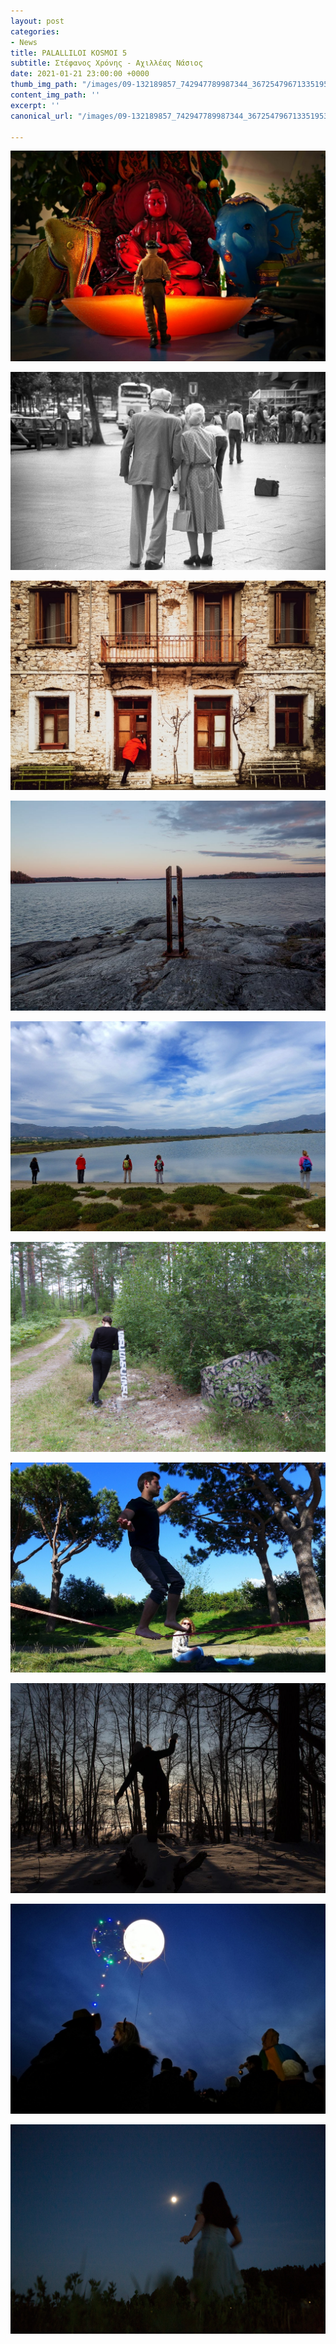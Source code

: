 ```yaml
---
layout: post
categories:
- News
title: PALALLILOI KOSMOI 5
subtitle: Στέφανος Χρόνης - Αχιλλέας Νάσιος
date: 2021-01-21 23:00:00 +0000
thumb_img_path: "/images/09-132189857_742947789987344_3672547967133519539_n.jpg"
content_img_path: ''
excerpt: ''
canonical_url: "/images/09-132189857_742947789987344_3672547967133519539_n.jpg"

---
```

![](/images/01-131918342_2764297093890588_208833646900822638_n.jpg)

![](/images/02-68286715_10219489289445252_142364314592870400_o.jpg)

![](/images/03-131931858_155568419240622_4754998258766133590_n.jpg)

![](/images/04-57471890_10218520588588336_5973960004456153088_o.jpg)

![](/images/05-131988588_683470285647470_3455116983322398284_n.jpg)

![](/images/06_mg_8412.jpg)

![](/images/07-132186586_4039847416028684_579944151765592970_n.jpg)

![](/images/08-19250680_10214925518233824_4687237879764585407_o.jpg)

![](/images/09-132189857_742947789987344_3672547967133519539_n.jpg)

![](/images/10_mg_2562.jpg)